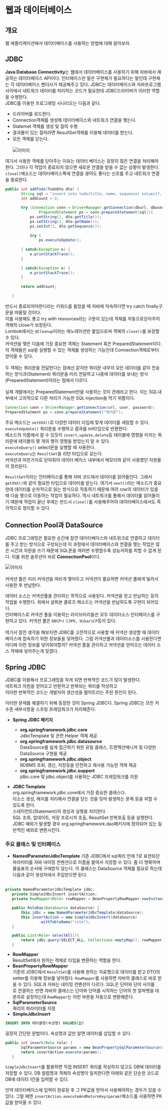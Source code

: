 # 웹과 데이터베이스

## 개요

웹 애플리케이션에서 데이터베이스를 사용하는 방법에 대해 알아보자.

## JDBC

 <b>Java Database Connectivity</b>는 웹에서 데이터베이스를 사용하기 위해 자바에서 제공하는 데이터베이스 API이다.
 인터페이스란 말은 구현체가 필요하다는 말인데 구현체는 각 데이터베이스 벤더사가 제공해주고 있다.
 JDBC는 데이터베이스와 자바프로그램 사이에서 네트워크 데이터를 처리하는 코드가 필요한데 JDBC드라이버가 이러한 역할을 수행한다.
 <br>
 JDBC를 이용한 프로그래밍 시나리오는 다음과 같다.
 * 드라이버를 로드한다.
 * Connection객체를 생성해 데이터베이스와 네트워크 연결을 맺는다.
 * Statemet 객체를 생성 및 질의 수행
 * 결과물이 있는 질의라면 ResultSet객체를 이용해 데이터를 받는다.
 * 모든 객체를 닫는다.
 <br><br>
 ![이미지](https://cphinf.pstatic.net/mooc/20180201_49/1517475141729UGWfv_PNG/2_11_1_JDBC_.PNG?type=w760)

 여기서 사용한 객체를 닫아주는 이유는 데이터 베이스는 굉장히 많은 연결을 처리해야 한다. 그러나 각 작업이 종료되지 않으면 새로운 연결을 받을 수 없는 상황이 발생한다. ```close()```메소드는 데이터베이스쪽에 연결을 끊어도 좋다는 신호를 주고 네트워크 연결을 종료한다.

 ``` java
 public int addTodo(TodoDto dto) {
		String sql = "insert into todo(title, name, sequence) values(?, ?, ?);";
		int addCount = 0;
		
		try (Connection conn = DriverManager.getConnection(dburl, dbuser, dbpw); 
				PreparedStatement ps = conn.prepareStatement(sql)){
			ps.setString(1, dto.getTitle());
			ps.setString(2, dto.getName());
			ps.setInt(3, dto.getSequence());
			
			try {
				ps.executeUpdate();
				
		} catch(Exception e) {
			e.printStackTrace();
		}
		
		} catch(Exception e) {
			e.printStackTrace();
		}
		
		return addCount;
		
	}
 ```

 반드시 종료되어야한다라는 키워드를 들었을 때 자바에 익숙하다면 try catch finally구문을 떠올릴 것이다.<br> 이를 사용해도 좋고 try with resources라는 구문이 있는데 객체를 자동으로닫아주어 객체의 close가 보장된다.<br>Lombok에서는 ```@Cleanup```이라는 애노테이션만 붙임으로써 객체의 ```close()```를 보장할 수 있다.<br>
 커넥션을 맺은 다음에 가장 중요한 객체는 Statement 혹은 PreparedStatement이다.<br>
 이 객체들은 sql을 실행할 수 있는 객체를 생성하는 기능인데 Connection객체로부터 얻어올 수 있다.<br><br>
 두 객체는 쿼리문을 전달한다는 점에선 같지만 쿼리문 내무의 모든 데이터를 같이 전송하는 방식과(Statement) 쿼리문을 미리 전달하고 나중에 데이터를 보내는 방식(PreparedStatement)이라는 점에서 다르다.<br><br>
 실제 개발에서는 PreparedStatement만을 사용하는 것이 관례라고 한다. 이는 SQL내부에서 고의적으로 다른 처리가 가능한 SQL injection을 막기 위함이다.

 ```java
 Connection conn = DriverManager.getConnection(url, user, password);
 PreparedStatment ps = conn.prepareStatement("쿼리문");
 ```
 주요 메소드는 ```setXXX()```로 다양한 데이터 타입에 맞게 데이터를 세팅할 수 있다.
 ```executeUpdate()``` 쿼리문을 수행하고 결과를 int타입으로 반환한다.<br> 메소드의 이름에서 알 수 있듯이 ```insert,update,delete```등 테이블에 영향을 미치는 쿼리문에 테이블의 몇 개의 행이 영향을 받았는지 알 수 있다.<br>
 ```executeQuery()``` select문을 실행할 때 사용한다.<br> ```executeQuery```는 ```ResultSet```을 리턴 타입으로 갖는다.<br> 커넥션과 마찬가지로 닫아줘야 데이터 베이스 내부에서 메모리와 같이 사용했던 자원들이 정리된다.<br>

 ```ResultSet```이라는 인터페이스를 통해 자바 코드에서 데이터를 읽어들인다. 그래서 ```getXXX()```와 같이 필요한 타입으로 데이터를 받는다. 여기서 ```next()```라는 메소드가 중요한데 데이터를 순차적으로 읽는 방식으로 작동하기 때문에 여려 row의 데이터가 있을 때 다음 행으로 이동하는 작업이 필요하다. 역시 네트워크를 통해서 데이터를 읽어들이기 때문에 작업이 끝난 후에는 반드시 ```close()```를 사용해주어야 데이터베이스에서도 즉각적으로 정리할 수 있다.

## Connection Pool과 DataSource

  JDBC 프로그래밍은 필요한 순간에 잠깐 데이터베이스와 네트워크로 연결하고 데이터를 주고 받는 방식으로 구성되는데 이 과정에서 데이터베이스와 연결을 맺는 작업은 많은 시간과 자원을 쓰기 때문에 SQL문을 여러번 수행할수록 성능저하를 피할 수 없게 된다. 이를 위한 솔루션이 바로 <b>ConnectionPool</b>이다.

 ![이미지](https://cphinf.pstatic.net/mooc/20180208_14/15180684447693OANG_JPEG/3_8_2_ConnectionPool.jpg?type=w760)<br><br>
커넥션 풀은 미리 커넥션을 여러개 맺어두고 커넥션이 플요하면 커넥션 풀에게 빌려서 사용한 후 반납한다.

데이터 소스는 커넥션풀을 관리하는 목적으로 사용된다. 커넥션을 얻고 반납하는 등의 작업을 수행한다. 위에서 살펴본 클로즈 메소드는 커넥션을 반납하도록 구현이 되어있다.<br> 인터페이스로 커넥션 풀을 이용하는 라이브러리들은 모두 데이터소스 인터페이스를 구현하고 있다. 커넥션 풀은 	```DBCP나 C3PO, HikariCP```등이 있다.<br><br>
여기서 잠깐 생각을 해보자면 JDBC를 고전적으로 사용할 때 커넥션 생성할 때 데이터 베이스에 접속하기 위한 정보들을 넣어줬다. 그럼 커넥션풀과 데이터소스를 사용한다면 어디에 이런 정보를 넣어줘야할까? 커넥션 플을 관리하고 커넥션을 얻어오는 데이터 소스 객체에 넣어주는게 맞겠다.

## Spring JDBC

JDBC를 이용해서 프로그래밍을 하게 되면 반복적인 코드가 많이 발생한다.<br>
네트워크 자원을 얻어오고 반환하고 반복되는 쿼리를 작성하고<br>
이러한 반복적인 코드는 개발자의 생산성을 떨어트리는 주된 원인이 된다.

이러한 문제를 해결하기 위해 등장한 것이 Spring JDBC다.
Spring JDBC는 모든 저수준 세부사항을 스프링 프레임워크가 처리해준다.

* <b>Spring JDBC 패키지</b>

  * <b>org.springframework.jdbc.core</b><br>
	  JdbcTemplate 및 관련 Helper 객체 제공
  * <b>org.springframework.jdbc.datasource</b><br>
		DataSource를 쉽게 접근하기 위한 유틸 클래스, 트랜젝션매니져 및 다양한 DataSource 구현을 제공
  * <b>org.springframework.jdbc.object</b><br>
    RDBMS 조회, 갱신, 저장등을 안전하고 재사용 가능한 객제 제공
  * <b>org.springframework.jdbc.support</b><br>
		jdbc.core 및 jdbc.object를 사용하는 JDBC 프레임워크를 지원

* <b>JDBC Template</b><br>
	org.springframework.jdbc.core에서 가장 중요한 클래스다.<br>
  리소스 생성, 해지를 처리해서 연결을 닫는 것을 잊어 발생하는 문제 등을 피할 수 있도록 한다.<br>
  스테이먼트(Statement)의 생성과 실행을 처리한다.<br>
  SQL 조회, 업데이트, 저장 프로시저 호출, ResultSet 반복호출 등을 실행한다.<br>
  JDBC 예외가 발생할 경우 org.springframework.dao패키지에 정의되어 있는 일반적인 예외로 변환시킨다.<br>

### 주요 클래스 및 인터페이스

* <b>NamedParameterJdbcTemplate</b>
 기존 JDBC에서 sql쿼리 안에 ?로 표현되던 파라미터를 자바 네이밍 컨벤션으로 이름을 붙여서 지정할 수 있다. 좀 더 명확하며 물음표의 순서에 구애받지 않는다. 이 클래스는 DataSource 객체를 필요로 하는데 다음과 같이 생성자에서 주입받으면 된다. <br><br>
 ```java
 private NamedParameterJdbcTemplate jdbc;
	private SimpleJdbcInsert insertAction;
	private RowMapper<Role> rowMapper = BeanPropertyRowMapper.newInstance(Role.class);

	public RoleDao(DataSource dataSource) {
		this.jdbc = new NamedParameterJdbcTemplate(dataSource);
		this.insertAction = new SimpleJdbcInsert(dataSource)
                .withTableName("role");
	}

	public List<Role> selectAll(){
		return jdbc.query(SELECT_ALL, Collections.emptyMap(), rowMapper);
	}
 ```
 
* <b>RowMapper</b><br>
 	ResultSet에서 원하는 객체로 타입을 변환하는 역할을 한다.
* <b>BeanPropertyRowMapper</b><br>
 기존의 JDBC에서 ```ResultSet```를 사용해 원하는 자료형으로 데이터를 받고 DTO의 setter를 이용해 정보를 넣어줬다. ```RowMapper```를 사용하면 자바의 클래스로 바로 받을 수 있다.
 SQL과 자바는 네이밍 컨벤션이 다르다. SQL은 단어와 단어 사이를 ```_``` 로 연결하는 반면 자바의 클래스는 단어와 단어를 시작하는 단어의 첫 알파벳을 대문자로 설정하는데 ```RowMapper```는 이런 부분을 자동으로 변환해준다.
* <b>SqlParameterSource</b><br>
	쿼리의 파라미터를 지정
* <b>SimpleJdbcInsert</b><br>

```sql
INSERT INTO 테이블명(속성명) VALUES(값)
```

굉장히 간단한 문법이다. 속성명과 값만 알면 데이터를 삽입할 수 있다.

 ```java
 public int insert(Role role) {
		SqlParameterSource params = new BeanPropertySqlParameterSource(role);
		return insertAction.execute(params);
	}
 ```
 ```SimpleJdbcInsert```를 활용하면 직접 INSERT 쿼리를 작성하지 않고도 DB에 데이터를 저장할 수 있다. DB 컬럼명과 객체의 속성명이 일치한다면 아래와 같은 단순한 코드로 DB에 데이터 1건을 입력할 수 있다.

 만약 데이터베이스에 입력이 완료된 후 그 PK값을 받아서 사용해야하는 경우가 있을 수 있다. 그럴 때엔 `insertAction.executeAndReturnKey(param)`메소드를 사용하면 PK값을 받아올 수 있다.

